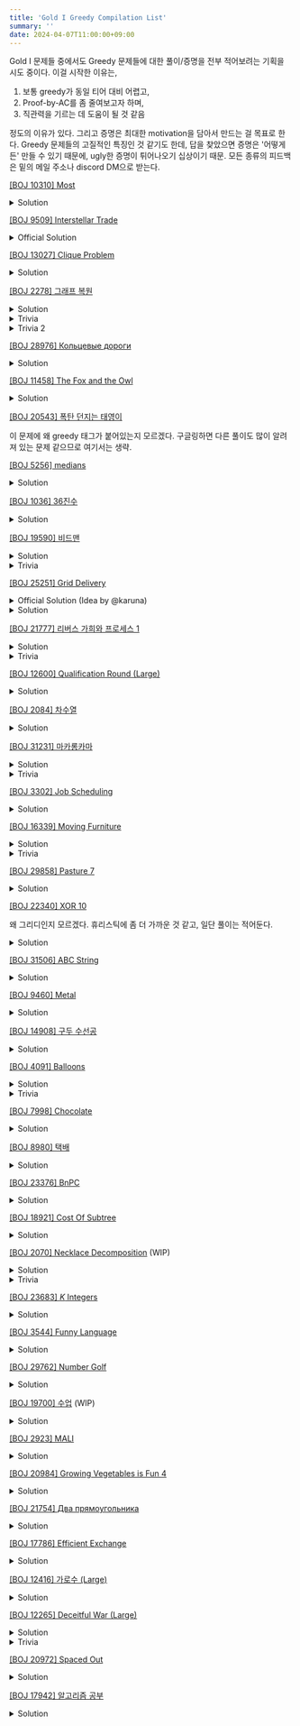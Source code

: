 ```yaml
---
title: 'Gold I Greedy Compilation List'
summary: ''
date: 2024-04-07T11:00:00+09:00
---
```


Gold I 문제들 중에서도 Greedy 문제들에 대한 풀이/증명을 전부 적어보려는 기획을 시도 중이다. 이걸 시작한 이유는,
1. 보통 greedy가 동일 티어 대비 어렵고,
2. Proof-by-AC를 좀 줄여보고자 하며,
3. 직관력을 기르는 데 도움이 될 것 같음

정도의 이유가 있다. 그리고 증명은 최대한 motivation을 담아서 만드는 걸 목표로 한다. Greedy 문제들의 고질적인 특징인 것 같기도 한데, 답을 찾았으면 증명은 '어떻게든' 만들 수 있기 때문에, ugly한 증명이 튀어나오기 십상이기 때문. 모든 종류의 피드백은 밑의 메일 주소나 discord DM으로 받는다.

[[BOJ 10310] Most](https://boj.kr/10310)
<details>
<summary>Solution</summary>

각 칸을 land와 water라고 부르자. 왼쪽의 어느 land과 오른쪽의 어느 land 하나를 잡아 이 둘을 잇는 경로를 생각하자. 이것이 최적해라고 하자. 만약 경로 중간에 새로운 land를 거치는 경우, 시작점이나 끝점 중 하나를 그 land로 바꾸면 더 짧은 경로가 나오므로, 최적해는 시작점과 끝점을 제외하면 모두 river를 지나는 경로이다. 또한 왼쪽 land의 좌표를 $(x_1, y_1)$이라 하고, 오른쪽을 $(x_2, y_2)$라고 하면, 두 지점을 잇는 최단경로로 다리를 메우는 것이 최적이다. 이 때 필요한 bridge의 개수는 $|x_1-x_2|+|y_1-y_2|-1$개이다.

문제의 조건 상, river의 left boundary 전체가 right boundary보다 왼쪽이므로, 항상 $x_1 \leq x_2$이며, 또한 $x_1$은 $y=y_1$ row의 river 바로 왼쪽 land, $x_2$는 $y=y_2$ row의 river 바로 오른쪽 land일 때 최적임을 알 수 있다. 따라서 $y_1 \leq y_2$인 case와 $y_1 > y_2$인 case를 분리해서 각각 계산해주면 되며, 이는 입력을 한 줄씩 받으면서 left boundary 칸들의 $x+y$ 최댓값, right boundary 칸들의 $y-x$ 최댓값을 관리해나가면 된다. 즉 $i$번째 row를 처리할 때 $1$번째부터 $i-1$번째 row의 값과 계산을 합치는 것이다.
</details>

[[BOJ 9509] Interstellar Trade](https://boj.kr/9509)
<details>
<summary>Official Solution</summary>

공식 정답 코드가 있어서, 코드를 보고 내가 해석한 결과를 적는다. 다른 해석이 있다면 모르겠는데, 개인적으로는 하늘에서 뚝 떨어진 motivation처럼 느껴진다.

WLOG $x_1 \leq x_2 \leq \ldots \leq x_n$라고 하자. 웜홀의 양 끝 점이 $a \leq b$라고 하자. $k$를 $x_k \leq \frac{x_1+x_n}{2}$인 최댓값으로 정의하자. 이 때, 이 문제의 답은 $\max(x_k-x_1, x_n-x_{k+1})$임을 증명할 것이다. WLOG $x_k-x_1 \geq x_n-x_{k+1}$라고 가정한다.

- 이 답을 가지는 웜홀 배치가 존재함을 먼저 보인다. $a = \frac{x_1+x_k}{2}$, $b = \frac{x_{k+1}+x_n}{2}$로 두면 된다. 그러면 $x_1 \Leftrightarrow x_k$의 이동이 최대 거리를 가지는 이동이 됨을 쉽게 보일 수 있다.

- 또한 이 값보다 최대 거리가 작아질 수 있는 웜홀 배치가 없음을 보이자. $a \geq \frac{x_1+x_n}{2}$이거나 $b \leq \frac{x_1+x_n}{2}$인 경우 반드시 이동 거리가 $\frac{x_1+x_n}{2} > x_k-x_1$ 이상이 되는 점 pair가 생기므로 불가능하다. 따라서 $a \leq \frac{x_1+x_n}{2} \leq b$이고, $x_1 \Leftrightarrow x_k$의 이동 거리가 짧아져야 하므로, 이들은 반드시 웜홀을 통한 이동으로 이득을 보아야 한다. 즉 $x_k-a \geq b-x_k$도 성립. 그러나 이 경우 $x_k \Leftrightarrow x_n$ 이동이 웜홀로 볼 수 있는 이동 거리의 이득이 사라지므로, $x_n-x_k \geq \frac{x_1+x_n}{2}$여서 모순.
</details>

[[BOJ 13027] Clique Problem](https://boj.kr/13027)
<details>
<summary>Solution</summary>

WLOG $x$ 기준으로 점들이 정렬되어있음을 가정한다. 부분그래프 $C$가 고른 index들이 $i_1 < i_2 < \ldots < i_{|C|}$라고 하자. 핵심적인 관찰은 $w_{i_k} + w_{i_{k+1}} \leq x_{i_{k+1}}-x_{i_k}$가 $1 \leq k < |C|$에 대해서 성립하기만 하면 임의의 두 점이 연결될 조건이 만족된다는 것이다. 그러므로 순서대로 점들을 읽어나갈 때 가장 마지막으로 $C$에 포함시키기로 한 점만 확인하면 되므로, dp를 적용할 수 있다. 마지막으로 $C$에 포함된 점이 $j$이고 현재 보는 점이 $i > j$일 때 연결 조건은 $x_j+w_j \leq x_i-w_i$이므로, LIS 문제와 비슷하게 접근이 가능하다.

`dp[i]`를 $i$를 마지막으로 포함하는 부분그래프의 최대 크기로 정의하고, `lb[i]`를 $dp[j]=i$인 $1 \leq j \leq i$ 중 $x_j+w_j$의 최솟값으로 정의하자. LIS를 풀 때처럼 $i$번째 점을 처리할 때 $x_i-w_i$에 대한 `upper_bound` 위치의 값과 $x_i+w_i$ 중 더 작은 값으로 갱신하는 작업을 반복하면 $lb$의 monotonicity가 항상 유지된다. 왜냐하면 $x_j+w_j \leq x_i-w_i < x_i+w_i$가 성립하기 때문.
</details>

[[BOJ 2278] 그래프 복원](https://boj.kr/2278)
<details>
<summary>Solution</summary>

지문에는 명시되어 있지 않으나, 복원한 그래프에 multiedge가 있으면 WA로 처리된다고 한다. 다만 이러한 점을 제외하더라도, 복원 가능하다면 multiedge가 없는 그래프로도 복원이 가능함으로 이러한 경우만 고려하자.

먼저 자명한 경우부터 고려한다. 최단거리는 metric이므로, metric의 조건이 만족되지 않는 input은 미리 복원 불가능 판정을 내려둬야 한다. 입력으로 주어지는 $i$와 $j$ 사이의 최단거리를 $d_{ij}$라고 쓰자. 여기서 가능한 모든 조합 $1 \leq i, j, k \leq n$에 대해 $d_{ij} > d_{ik} + d_{kj}$인 경우가 존재하면 항상 복원 불가능이다.

이제는 위의 조건을 만족하는 입력만 고려할 수 있다. 이 경우, $1 \leq i < j \leq n$인 모든 정점 쌍에 대해 $i$와 $j$ 사이에 $d_{ij}$ 길이의 간선이 있는 그래프는 항상 조건을 만족한다. 이 그래프의 간선 집합을 $E$라고 하자. 그러나 이 경우 $|E| = \binom{n}{2}$로 비효율적이다. 따라서 조건을 만족하는 그래프 중 간선 개수가 최소인 그래프를 떠올리는 것이 motivation이 될 수 있겠다. 이 때의 간선 집합을 $E_{opt}$라고 정의하자.

또한 다음 알고리즘에 따라 얻어지는 $E$의 subset $E'$을 생각하자.
```
Sort E by non-decreasing weight
E' = {}
for (u, v) in E:
    if d_uv > (distance between u and v in E'):
        add (u, v) to E
return E'
```

목표는 $|E'| = |E_{opt}|$임을 보이는 것이다. 귀류법으로 $|E'| > |E_{opt}|$라고 하자. 그러면 $(E' \setminus E_{opt}) \neq \emptyset$이고, 이 중 weight이 최소인 간선을 $(u, v)$라 하자. $E_{opt}$에 의해서도 $u$와 $v$ 사이의 최단거리가 $d_{uv}$여야 하므로, 어떤 정점 $w \neq u, v$가 존재하여 $d_{uw}+d_{wv} = d_{uv}$를 만족한다. 간선의 weight이 항상 양수이므로, 위 알고리즘은 $(u, w)$와 $(w, v)$를 $(u, v)$보다 먼저 처리했을 것이고, 따라서 $(u, v)$가 처리되는 시점에는 이미 $u \Leftrightarrow w$를 $d_{uw}$의 거리로, $w \Leftrightarrow v$를 $d_{wv}$의 거리로 이동하는 방법이 모두 존재했다는 뜻이다. 즉 if 조건이 실행될 수 없으므로, $(u, v) \in E'$임에 모순.

그러므로 위의 알고리즘으로 만들어진 $|E'|$이 곧 문제의 답이기도 하다.
</details>

<details>
<summary>Trivia</summary>

Undirected weighted graph $G$가 주어졌을 때, subgraph $H$ 위에서의 거리가 $G$ 위에서의 거리를 $t$-approximate할 때 $H$를 $G$의 $t$-spanner라고 부른다. 그러므로 $H$의 edge size를 최대한 줄일 수 있다면, 이는 곧 그래프 위의 metric을 효율적으로 표현할 수 있다는 뜻이다. $k \geq 2$인 integer $k$에 대해, $O(n^{1+1/k})$의 edge size를 갖는 $(2k-1)$-spanner가 존재함이 알려져 있고, 이것이 Erdos girth conjecture가 성립할 때 optimal임도 알려져 있다. [이 논문](https://www.researchgate.net/publication/220452641_On_Sparse_Spanners_of_Weighted_Graphs)이 그러한 $t$-spanner를 찾는 방법을 알려주는데, 실제로 $E'$을 구하는 위의 코드는 이 논문에서 제시된 $t=1$일 때의 $t$-spanner를 구하는 방법이기도 하다. Optimality에 관해서는 [이거](https://www.cs.jhu.edu/~baruch/teaching/600.427/Papers/oracle-STOC-try.pdf)를 참조해봐도 좋겠다.
</details>

<details>
<summary>Trivia 2</summary>

Trivia의 graph spanner에 대한 [글](https://koosaga.com/333)이 [@koosaga](https://www.acmicpc.net/user/koosaga)님의 블로그에 올라온 걸 발견했다. Spanner를 더 효율적으로 계산하는 방법에 대해 서술되어 있다. 이 글을 참조해도 좋을 듯.
</details>

[[BOJ 28976] Кольцевые дороги](https://boj.kr/28976)
<details>
<summary>Solution</summary>

문제의 notation을 따라, 어떤 쿼리의 각을 $(a, b)$로 두자. 이 때 최적해의 후보가 될 수 있는 도로는 $b$의 바로 오른쪽 혹은 바로 왼쪽 도로 2개뿐임을 보이면 된다. 즘명은 매우 간단한데, 내가 바깥쪽 반지름 $r_2$에서 이동하는 각을 $\theta$만큼 아낄 수 있다면 안쪽 반지름 $r_1 < r_2$에서 이동할 각은 길어져야 $\theta$뿐이기 때문이다.
</details>

[[BOJ 11458] The Fox and the Owl](https://boj.kr/11458)
<details>
<summary>Solution</summary>

문제를 처음 봤을 때 접근할 만한 방식으로 증명을 써 보겠다. $S(x)$를 $x \geq 0$에 대해 $x$의 $10$진법 표현의 자릿수 합으로 정의하자. 또한 $|x|$를 10진법 표현에서의 자릿수라고 하자.

먼저 입력이 양이 아닌 정수 $-n$ $(n \geq 0)$이라고 하자. 이 경우 문제를 다시 쓰면 $n < m$이고 $S(m) = S(n)+1$인 최소의 $m$을 찾는 문제가 된다. $n = \overline{ab99\dots9}$ ($b$는 $9$가 아닌 단일 자릿수를 의미) 그러면 $m = \overline{a(b+1)99\dots9}$가 답이 되는데, 증명은... 이게 충분한 설명일지는 모르겠으나, 가능한 답의 후보를 순서대로 $n+1$, $n+2$, $\dots$처럼 생각했을 때 이 $m$값이 이전에 나오는 수들은 자릿수의 합이 $S(n)+1$일리가 없기 때문이다. 여기서 사용한 notation은 모든 자릿수가 $9$일 때 약간 애매해지는데, $b=0$으로 두고 생각하면 된다. 즉 입력이 $-99$라면 답은 $-199$라는 의미.

이제 입력이 양의 정수일 때가 핵심이다. 먼저 답이 음수가 되지 않는 입력만을 생각해보자. 입력 $n$과 답 $m$에 대해 $0 < m < n$이므로, 이들은 항상 $n = \overline{abc}$, $m = \overline{ab'c'}$과 같이 표현된다. $b$와 $b'$은 단일 자릿수이고 $b'<b$를 만족하며, 편의 상 $|n|=|m|$이되 $m$은 leading zero를 가질 수도 있다고 하자. 만약 $0 \leq b' \leq b-2$인 $m$이 조건을 만족한다면, $b' = b-1$로 두고 $c'$에서 적절히 $0$이 아닌 자릿수들을 감소시키는 작업이 항상 가능하므로 ($S(c') \geq S(c)+2 \geq 0$이기 때문), 최대인 $m$은 항상 $b' = b-1$을 만족한다.

그러므로 $m > 0$이라면 $S(c') = S(c)+2$인데, 따라서 $S(c) \leq 9|c|-2$여야 한다. 우리는 $b$의 위치를 최대한 뒤쪽(least sig)으로 가져가기를 원하므로, $n$을 least significant digit부터 읽어가면서 $S(c) \geq 9|c|-2$가 되는 최소의 $|c|$를 알아냈다고 하자 (존재한다고 치자). 이제 $|c|+1$번째 least significant digit부터 볼 때 $0$이 아닌 최초의 자릿수가 $b$가 될 수 있는 최적의 위치이고, $m = \overline{ab'c'}$에서 $b'=b-1$의 위치와 자릿수까지 결정되었다면 $|c'|$개의 남은 자릿수에 $S(c')=S(c)+2$ 조건을 만족시키는 것은 greedy하게 큰 자릿수를 $9$로 먼저 채워나가는 방식으로 해결 가능.

이 방법의 예외는 다음 두 가지이다: $n = 799$여서 최소의 $|c| = |n|$인 경우나, 아니면 $n = 989$ 같은 수여서 $S(c) \leq 9|c|-2$인 $|c|$가 존재하지 않는 경우이다. 이 경우는 맨 처음에 했던 가정, $m > 0$이라는 조건이 깨지는 경우이다. 그러므로 답이 $-m$ $(m \geq 0)$이라고 두면, 이제는 $n$과 $m$의 대소 관계 없이 $S(m) = S(n)+1$인 최소의 $m$을 찾는 문제가 된다. 이건 방금 전에 $c'$을 구성하는 greedy와 상황이 완전히 똑같으므로, 증명 끝.
</details>

[[BOJ 20543] 폭탄 던지는 태영이](https://boj.kr/20543)

이 문제에 왜 greedy 태그가 붙어있는지 모르겠다. 구글링하면 다른 풀이도 많이 알려져 있는 문제 같으므로 여기서는 생략.

[[BOJ 5256] medians](https://boj.kr/5256)
<details>
<summary>Solution</summary>

기본적인 전략은 배열 $A$를 incremental하게 만들어나가는 것이다. 그러므로 증명은 induction의 형태와 비슷하다. median 조건 $B_1, B_2, \cdots, B_{i-1}$을 모두 만족하도록 길이 $2i-3$ 배열 $A$가 만들어져 있다고 하자. 즉 여기서 증명하고 싶은 것은, $i$번째 median 조건 $B_i$까지도 만족하게 $A$에 $2$개의 수를 더 추가할 수 있다는 것이다.

그 전에 $i \leq B_i \leq 2n-i$가 항상 만족됨을 짚고 넘어가자. 이것이 성립하지 않으면 조건을 만족하는 순열 $A$가 존재하지 않으므로, 이 문제에서 들어오는 입력은 항상 이 조건을 만족한다.

- $B_i = B_{i-1}$이라고 하자. 이 경우 $B_i$보다 작은 원소 하나와 큰 원소 하나를 $A$에 추가할 수 있으면 된다. 여기서 확인해야 할 조건은 $A$가 순열이므로, 이미 $A$에 들어간 원소를 다시 집어넣을 수 없다는 것이다. 만약 $1, 2, \cdots, B_{i-1} = B_i$이 이미 $A$에 모두 들어가 있어서 $B_i$보다 작은 원소를 추가할 수 없었다고 하자. 그러나 이는 현재 순열의 상태 $A$가 $i-1$번째 median 조건 $B_{i-1}$을 만족하고 있다는 사실에 모순이다. $A$의 크기 순 $i-2$번째 원소가 $B_{i-1}$이어야 하는데, $i \leq B_i = B_{i-1}$이므로 $A$의 크기 순 $i-2$번째 원소가 $i-2$이기 때문이다.

다만 여기서 $A$에 넣는 원소에 추가적인 조건을 걸어줘야 한다. 지금처럼 $B_i$보다 작은 원소를 넣어야 하면, 지금까지 $A$에 포함되지 않은 수 중 가장 작은 수를 넣어줘야 하고, 반대의 상황에서는 가장 큰 수를 넣어줘야 한다. 이 성질은 아래에서 쓰인다.

- $B_i < B_{i-1}$이라고 하자. 이번에는 두 가지 경우가 있다. 첫 번째는 $B_j = B_i$인 $j < i$가 존재하는 경우이다. 이 경우 $A$에 $B_i$보다 작은 원소를 $2$개 넣어야 일단 median이 작아지는 것을 기대할 수 있으므로, 입력으로 들어오는 $B_1, \cdots, B_i$에서 $B_{i-1}$와 $B_i$는 크기 순으로 인접한 원소임이 보장된다. 따라서 $A$에 $B_i$보다 작은 원소를 $2$개 넣을 수 있는지, 지금까지 $A$에 $B_i < x < B_{i-1}$인 $x$를 넣은 적이 없는지를 증명해야 한다.

첫 번째 이슈는 위에서와 같은 방법으로 증명할 수 있다. $i \leq B_i < B_{i-1}$이므로, $A$에는 $i+1$보다 작은 원소가 많아야 $i-2$개 존재하며, 따라서 $[1, i] \subseteq [1, B_i]$ 구간에서 아직 사용하지 않은 원소가 최소 $2$개 존재한다. 두 번째 이슈는 좀 더 tricky하다. $B_i < x < B_{i-1}$인 $x$가 그보다 작은 원소를 다 사용해서 $A$에 어쩔 수 없이 포함되었다는 건 첫 번째 이슈를 해결한 방법과 마찬가지로 불가능하다. 또한 $x$보다 큰 원소를 다 사용해서 $A$에 포함되었음도 비슷한 이유로 불가능하다. 이는 $B_{i-1}$이 median이어야 하는 시점에 $[x, 2n-1]$이 전부 $A$에 이미 포함되었다는 뜻이므로, $i-1$번째 median이 $B_{i-1}$보다 컸어야 했을 것이기 때문이다.

- $B_i < B_{i-1}$이고, $B_i$는 이전의 median 조건에서 사용된 수가 아니었다고 하자. 그러나 $B_i \in A$였다고 하면, $[1, B_i] \subset A$여야 하는데, $i \leq B_i$이므로 $A$의 $i-1$번째 수가 $i-1$인 것이 확정이므로 $B_i < B_{i-1}$에 모순. 따라서 $B_i \not\in A$였을 것이므로, 우선 $A$에 $B_i$를 추가해야 한다. 그러면 남은 작업은 $B_i$ 미만의 수를 하나 더 $A$에 넣을 수 있는지, $A$에 $B_i < x < B_{i-1}$인 $x$가 존재하지 않음을 확인하는 것이다. 조건 상 $i+1 \leq B_{i-1}$이고, $A$에 $B_{i-1}$보다 작은 수가 정확히 $i-2$개이므로 $B_i$ 미만의 수도 최소 하나 존재함은 자명. 또한, 만약 그러한 $x \in A$가 존재한다면 이는 $B_j = x$인 어떤 $j < i$에서 유래하지 않았음이 보장된다. 왜냐하면 median이 최대 $1$개만 이동한다는 점에서, $B_{i-1}$ 다음 median이 $B_i$인 것에 모순되어 입력 조건을 만족하는 수열이 없게 되기 때문이다. 그러므로 $B_i \not\in A$였다는 사실까지 생각하면, $x$는 어떤 순간 $[x+1, 2n-1]$ 범위의 수들이 전부 $A$에 들어간 상황 이후에 어쩔 수 없이 $A$에 추가되었다는 의미가 된다. 그러나 이는 이전 케이스와 같은 이유로 현재 $B_{i-1}$이 $A$의 median이라는 사실에 모순.
- $B_i > B_{i-1}$인 상황은 위와 정확히 대칭적이다. 생략.

</details>

[[BOJ 1036] 36진수](https://boj.kr/1036)
<details>
<summary>Solution</summary>

다른 그리디 문제치고는 쉬운 편이니 짧게 쓴다. 임의의 양의 정수 $y$는 $y = \sum_{i=0}^{\infty} y_i \cdot 36^i$과 같은 유일한 $36$진법 표현을 갖는다. 따라서, 입력으로 주어지는 수를 $x_1, \cdots, x_n$으로 쓰면, 이들의 합은 다음과 같다.
$$ \sum_{i=1}^{n} \sum_{j=0}^{49} x_{ij} \cdot 36^j $$
어떤 $0 \leq c < 36$에 대해 $x_{ij} = c$인 것들만 모아쓰면, $x_{ij} = c$인 $(i, j)$ pair 개수를 $M_c$라고 할 때, 위의 식은 다음과 같이 변형된다.
$$ \sum_{c=0}^{35} \sum_{i=1}^{M_c} c \cdot 36^{k_i} $$
그러므로 특정한 $c$를 'Z', 즉 $35$로 바꾸는 시행은 전체 수들의 합을 $(35-c) \cdot \sum_{i=1}^{M_c} 36^{k_i}$만큼 증가시키며, 이 값들은 $c$끼리 서로 독립이므로, 이 값이 가장 큰 $k$개의 자릿수를 'Z'로 바꿔주면 된다.
</details>

[[BOJ 19590] 비드맨](https://boj.kr/19590)
<details>
<summary>Solution</summary>

우선 구슬은 $2$개씩만 없앨 수 있으므로, 전체 구슬의 개수가 홀수이면 아무리 잘해도 어떤 구슬 $1$개는 못 없앤다. 각 구슬이 $x_1 \geq x_2 \geq \cdots \geq x_n$개 있고, 전체 구슬 개수가 $s = \sum_{i=1}^{n} x_i$라고 하자. 우선 $x_1 \gg s-x_1$인 경우를 생각하자. 이 경우 $1$번이 아닌 모든 구슬을 $1$번과 대응시켜 없애도 $1$번 구슬이 많이 남을 텐데, 따라서 최종적으로 $1$번 구슬을 $2x_1-s$개보다 더 적게 남길 수는 없고, 실제로 그러한 결과를 만드는 충돌 방법이 존재하므로, $2x_1-s \geq 0$인 입력의 경우에는 이것이 바로 답이다.

남은 경우는 $2x_1 < s$인 경우인데, 결론부터 말하자면 $s$가 홀수이면 $1$개만 남길 수 있고, 짝수이면 전부 없앨 수 있다. 직관적으로 만들 수 있는 전략은, 항상 가장 많이 남은 구슬 두 종류씩을 하나씩 없애는 과정을 반복하는 것이다. 증명은 $s$에 대한 (강한) 귀납법으로 진행할 수 있다. 이 과정을 한 번 시행하면 남은 구슬은 $(x_1-1, x_2-1, x_3, \cdots, x_n)$이 된다. 여전히 $x_1-1 \geq x_3$인 경우 바뀐 상태는 $2(x_1-1) < s-2$를 만족한다. $x_1-1 < x_3$인 경우 $x_1 = x_3$였다는 의미이니, $x_1 = x_2 = \cdots = x_k > x_{k+1}$인 $k \geq 3$를 생각하자. 여기서 $(1, 2), (3, 4), \cdots$를 서로 충돌시켜 없애되, $k$가 홀수면 $(k-1, k)$를 한 번 더 충돌시키자. ($x_k = 1$인 경우는 따로 처리) $k$가 짝수이면 전체 합은 $k$가 감소했고, 최댓값은 $1$이 감소했으므로, 초기에 $kx_1 \leq s$였으므로 여전히 $s-k \geq k(x_1-1) > 2(x_1-1)$이 성립. $k$가 홀수이면 전체 합은 $k+1$이 감소했으므로, $s-k-1 \geq k(x_1-1)-1 \geq 2(x_1-1)$이 여전히 성립. Base case인 $s = 1$나 $x_1 = 1$인 경우들을 엮어주면 증명이 끝난다.
</details>

<details>
<summary>Trivia</summary>

이 문제는 자주 나오는 형태이니, 풀이와 증명을 통째로 외우고 있어도 ps에서 나름 도움될 일이 있다고 생각한다. (이 증명은 재미없다고 생각하긴 하지만) 이 문제와 철학을 공유하는 문제들만 해도 꽤 많다. 예를 들어, [이거](https://boj.kr/2540), [이거](https://boj.kr/10123), [이거](https://boj.kr/19620). [일반화된 버전](https://boj.kr/12600)도 존재한다.
</details>

[[BOJ 25251] Grid Delivery](https://boj.kr/25251)
<details>
<summary>Official Solution (Idea by @karuna)</summary>

사실 official solution이 뭔지 너무 대충 적혀 있어서, 아마 동치일 것으로 생각되는 전략으로 복원했다. 증명의 아이디어를 제공해준 [@karuna](https://www.acmicpc.net/user/jhwest2)에게 감사. 여담으로 [@IBory](https://www.acmicpc.net/user/bnb2011)님도 같은 아이디어를 제시하신 것으로 보아... 그냥 나만 어렵게 느낀 증명인 것 같다.

먼저 notation은 다음과 같다. 시작점이 $(0, 0)$, 끝점이 $(w-1, h-1)$이 되도록 좌표계를 설정한다. $P$를 수거할 parcel이 존재하는 위치들의 집합이라고 하자. 두 위치 $(x_1, y_1)$, $(x_2, y_2)$에 대해, $x_1 < x_2$이고 $y_1 > y_2$이면 $(x_2, y_2)$가 더 작다고 하자. 이 대소 관계는 decreasing sequence를 정의하기 위한 것이다. 엄밀하진 않으나, 한 수거원이 이동하는 경로는 *increasing path*라고 불러도 괜찮을 것임을 확인할 수 있다. (대소 관계가 정의되어 있다는 뜻은 아니다. $2$차원에 도식했을 때 그렇게 생겼다는 것이다. Decreasing이라는 네이밍의 기원은 맞다)

Greedy 전략은 다음과 같다. 어떤 수거원이 현재 위치하는 곳에서부터, 도달 가능한 $P$의 원소 중 $y$좌표가 가장 작은 위치를 $y = y_0$라고 하자. 현재 위치에서 $x$좌표를 바꾸지 않고 곧바로 $y = y_0$로 이동하고, 이후 $P$의 $y = y_0$인 지점 중 $x$좌표가 최대인 지점까지 이동한다. 여태껏 parcel을 수거한 위치를 $P$에서 제거하고, 이 과정을 수거원이 끝점에 도달할 때까지 반복한다. 일련의 과정을 모든 parcel을 수거할 때까지 새로운 수거원에 대해 반복한다.

초기 $P$에서 찾을 수 있는 longest decreasing sequence (이하 LDS)의 길이가 $L$이라고 하자. 이제 위의 greedy 전략은 수거원이 한 명 작업을 마칠 때마다 $P$의 LDS 길이를 정확히 $1$만큼 감소시킴을 보일 것이다. 또한 $L$명 미만의 수거원으로는 $P$의 모든 parcel을 수거할 수 없음을 보인다. $P$의 각 원소 $a$마다, $a$로 끝나는 decreasing sequence의 최대 길이를 $L_a$라고 정의하자. 이 때 이 수거원은 $L_a = L$인 모든 $a \in P$ 위치를 지나게 됨을 보이면 충분하다. 그러한 위치들 중 $y$좌표가 최소인 위치 (같다면 $x$좌표가 더 큰 곳)을 $(X, Y)$라고 하자.

수거원이 $(X, Y)$를 지나지 않는다고 가정하면, 수거원은 $y = Y$ line을 $x < X$ 위치에서 넘거나 $x = X$ line을 $y < Y$ 위치에서 넘어야 한다. Greedy 전략에 따르면, 수직 방향 이동은 $P$의 어떤 지점을 방문하고 (혹은 시작점) 그 다음으로 도달 가능한 위치 중 $y$가 최소인 지점을 향하는 것이므로, $y = Y$에 위치하는 $(X, Y)$ 지점을 무시하고 $y = Y$ line을 넘을 리가 없다. 이전에 위치하던 점이 $x > X$이고 $y < Y$인 위치였다면 LDS의 길이가 $L+1$이 되어 모순이다. 또한 수평 방향 이동은 $P$의 아직 방문하지 않은 위치를 향한 이동뿐이므로, 이 경우도 불가능. 그리고 $L_a = L$인 $a$ 위치들은 서로 대소 관계가 성립하지 않는 위치에 놓여 있고, 따라서 바로 위에서 증명한 성질에 따라 $(X, Y)$에 도달하면, 여전히 $L_a = L$인 위치들 전부가 여전히 도달 가능한 상태이다. 반복적으로 적용하면 결국 모든 위치를 다 지나게 됨을 알 수 있다.

마지막으로 최소 $L$명이 필요하다는 걸 증명하는 것인데, LDS를 아무거나 하나 잡으면, 임의의 수거원이 그들 중 $2$곳 이상을 동시에 지날 수 없으므로, $L-1$명 이하로는 못 지나는 parcel이 있다는 사실로부터 쉽게 유도된다.
</details>

<details>
<summary>Solution</summary>
이 문제는 poset에서 dilworth's theorem을 써서 푸는 편이 더 낫다고 생각한다. 설명이 더 잘 되어 있는 다른 자료들로 대체한다.

[사실상 같은 또다른 문제](https://boj.kr/23248), [Constructive Proof for Dilworth's Theorem](https://tamref.com/145).
</details>

[[BOJ 21777] 리버스 가희와 프로세스 1](https://boj.kr/21777)
<details>
<summary>Solution</summary>

id는 좌표압축되어있다고 치자. $x_1, x_2, \cdots, x_n$이 각 프로세스의 초기 priority라고 하자. $a \neq b$가 각각 시각 $t$와 $t+1$에 선택된 두 프로세스라고 하자. 먼저 시각 $t$가 되기 직전에 여태까지 $a$의 priority가 오른 횟수를 $i_a$, $b$에 대해서도 $i_b$라고 하자. $a < b$라고 하자. 이 경우 $a$가 시각 $t$에 $b$보다 먼저 선택되었으려면 $x_a+i_a \geq x_b+i_b$였다는 뜻이다. 또한 다르게 표현하자면 시각 $t+1$에는 $b$가 $a$보다 먼저 선택되었다는 뜻이고, 시각 $t$를 지나면서 $b$의 priority가 $1$ 증가했어야 하므로 $x_b+i_b+1 \geq x_a+i_a+1$이다. (id의 대소 관계가 바뀌었음을 유의) 따라서 $x_a + i_a = x_b + i_b$이다. 또한 $a > b$이면 같은 방식으로 부등식이 $2$개 세워지는데, 정확히 반대 방향이어서 $x_a+i_a = x_b+i_b+1$이 성립한다.

그러므로 이러한 필요조건들이 임의의 서로 다른 인접한 프로세스들 간에 형성되므로, $x_1 = 0$로 임의적으로 priority를 하나 정하면 $x_2, \cdots, x_n$도 전부 정해진다. (Scheduler가 선택한 적이 없는 id는 애초에 존재한 적이 없는 프로세스라고 생각해도 무방하므로, 입력에 $1$부터 $n$이 최소 한 번씩 나왔다고 하자) 여기서, 입력 조건 상 항상 답이 있는 경우만 주어진다고 보장되므로, 필요조건만 구했으나 이 지점에서 바로 $x$를 priority로 간주하면 된다. 각 프로세스의 실행을 마치는 데 필요한 시간은, 입력에서 그 프로세스가 등장한 횟수로 고정해도 된다. 왜냐하면 입력에서 어떤 프로세스 $j$가 마지막으로 나오는 지점 이후에는 $x_j$와 관련된 어떤 update도 일어나지 않으므로, 결과에 영향을 주지 않기 때문이다.

</details>

<details>
<summary>Trivia</summary>

제대로 생각은 안 해봤는데, 위의 논증은 사실 더 강한 문제를 풀 수 있다고 생각된다. $x$끼리 consistent하게 방정식이 얻어지지 않으면 입력을 만족하는 output이 없다고 주장하는 것도 가능할 것 같다.

Official solution을 보면 비슷하지만 좀 더 constructive view에서 문제를 푸는데, 입력 수열을 순증가하는 수열로 쪼개서 보는 것이다. 이 관점에서 입력 조건이 consistent한지 판별하는 것은, 프로세스가 등장하는 수열 위치가 전부 연속적이어야 한다와 동치인 것 같다.
</details>

[[BOJ 12600] Qualification Round (Large)](https://boj.kr/12600)
<details>
<summary>Solution</summary>

답에 대한 이분 탐색이 가능한 형태이다. 어떤 값 $\theta$가 답으로 가능한지 확인한다고 해 보자. 결정 문제로 바꾼 이후에는 $S'_i = \min(S_i, \theta)$로 둬도 답 여부가 바뀌지 않는다. 그렇게 만들어진 값을 $S'_1, S'_2, \cdots, S'_p$라고 하자. 답이 yes이려면 먼저 최소한 $\sum_{i=1}^{p} S'_i \geq \theta c$여야 한다. 흥미롭게도 이게 충분조건이기도 한데, 이건 예시 하나를 가져오는 게 더 설명이 빠를 것 같다. 아래 그림들은 $\theta = 7$, $c = 4$, $S' = [7, 7, 5, 4, 2, 2, 1, 1]$인 경우이며, 첫 번째 그림과 같이 입력 상태를 표현할 때, 두 번째 그림처럼 숫자를 잘 옮겨 쓰면 서로 다른 $c$개의 문제 조합을 풀어낸 $\theta$명의 사람들을 구성해낼 수 있다는 뜻이다.

![](/static/boj-12600-pic.png)
</details>

[[BOJ 2084] 차수열](https://boj.kr/2084)
<details>
<summary>Solution</summary>

(Undirected) Graph의 degree sequence가 주어져 있을 때, 조건을 만족하는 graph가 존재하는지 (no loop, no multiedge), 존재한다면 그 그래프를 하나 찾을 수 있는지는 매우 elementary하게 생겼고... (난이도가 어렵냐의 문제가 아니라) 실제로도 well-known이다. 그 조건과 관련된 것은 [Erdős–Gallai theorem](https://en.wikipedia.org/wiki/Erdős–Gallai_theorem)로 알려져 있으며, 찾는 알고리즘은 [Havel-Hakimi algorithm](https://en.wikipedia.org/wiki/Havel–Hakimi_algorithm)으로 알려져 있는 듯하다. 세부 설명은... 인터넷에 널려 있을 다른 자료들로 대체하고, 증명의 개요(와 직관적 해설)만 적어둔다.

주어진 degree sequence를 $d_1 \geq d_2 \geq \cdots \geq d_n$이라고 하자. $\sum_{i=1}^n d_i$가 짝수인 것은 handshaking lemma의 결과이고, 사소하므로 스킵. 어떤 $k$개의 정점들을 고르자. 이들과 인접한 간선은 1) 선택된 정점들 사이의 간선과 2) 그들과 선택되지 않은 정점들 사이의 간선, 두 가지 종류가 있다. 이 정리가 말해주는 것은, 각 타입의 간선의 최댓값을 적당히 bound할 수 있으면, 선택된 정점 $k$개의 degree의 sum에도 그 bound가 적용된다는 것이다. 첫 번째 간선은 아무리 많아봤자 $\frac{k(k-1)}{2}$개임을 알 수 있다. 두 번째 간선은 선택하지 않은 정점들의 차수 합으로 bound된다. 따라서 $k$개의 선택을 차수가 가장 큰 정점 $k$개와 같은 극단적인 값으로 잡으면, 가장 강한 필요조건을 얻을 수 있다. Erdős–Gallai theorem은 이것이 결국 필요충분조건이라는 것을 말해준다.

실제로 존재하는지 찾는 알고리즘이 greedy 속성을 가진다. 핵심은 $(d_1, d_2, \cdots, d_n)$이 valid한 degree sequence이면, $(d_2-1, d_3-1, \cdots, d_{d_1+1}-1, d_{d_1+2}, \cdots, d_n)$도 valid하다는 것이다. (반대 방향도 당연히 성립) 그러므로 차수가 가장 큰 정점의 모든 인접 정점을, 그 다음으로 차수가 가장 많은 정점들과 매칭시켜주면 된다는 것이다. 증명의 핵심은 exchange argument로, $A-B$, $C-D$가 연결되어 있을 때 $A-C$, $B-D$로 바꿔도 degree sequence가 바뀌는 것은 아님을 이용한다.
</details>

[[BOJ 31231] 마카롱카마](https://boj.kr/31231)
<details>
<summary>Solution</summary>

처음 이 문제를 봤을 때 떠올릴 수 있는 전략은 일종의 parametric search를 수행하는 것이다. 가장 큰 자릿수부터 시작하여 점점 자릿수를 내려간다. 각 위치가 $9, 8, \cdots, 1$일 때, 남아있는 안쪽의 수들에 코크를 적당히 배치하여 팰린드롬수가 되는 경우가 존재하는지 판별한다. 핵심은 이 가능성 판별 작업을 어떻게 수행할 것인지이다.

가장 큰 자릿수인 $9$를 생각하자. 최대라는 조건을 활용하여, 항상 $9$를 배치하는 것이 강제되는 자릿수 위치들을 먼저 생각해보자. 어떤 대칭적인 위치의 문자 $S_i$와 $S_{n+1-i}$ 중 하나가 $9$이고 다른 하나는 $9$가 아니라고 하자. 그러면 $9$가 아닌 쪽은 최종 답에 무조건 $9$인 상태로 끝나야 한다. 이미 입력에서 주어진 값보다 작은 상태로 진입하는 것이 불가능하기 때문이다. 그러므로 크기 $9$짜리 파란 코크를 무조건 $1$개 사용해서 $9$가 아닌 쪽을 $9$로 만들어야 하므로, 입력이 $9$였던 위치의 크기 $9$ 파란 코크를 가져오고, 파란 코크가 하나 예비로 남는다. 비슷하게 $S_i = S_{n+1-i} = 9$였으면 이미 조건이 만족되었고, 이를 다른 자릿수로 바꿀 수도 없으므로, 크기 $9$ 파란 코크가 $2$개 예비로 남는다.

이 과정을 거치면 1) 크기 $9$짜리 코크가 몇 개 예비로 남게 되며, 2) 아직 고정되지 않은 위치들은 전부 $9$가 아닌 수들만 구성된다. 이제 위에서 설명한 parametric을 약간 변형하여, 맨 앞 자리(와 그에 대칭되는 위치)들을 몇 개까지 $9$로 채울 수 있는지를 따질 것이다. 이것은 앞서 설명한 1번/2번 성질에 의해 $9$ 코크가 남은 만큼 채워나가면 된다. 따라서 자릿수가 가장 큰 위치인 $(S_1, S_n), (S_2, S_{n-1}), \cdots$ 순서로 크기 $9$ 코크를 배치하고 원래 존재하던 코크를 예비용으로 바꾼다. 그러므로 이 작업이 끝난 이후 $9$와 관련된 모든 정보는 결정되었으므로, 나머지 위치들에 대해 같은 작업을 자릿수 $8, 7, \cdots, 1$에 대해 반복해주면 된다.

약간 미묘한 점은, 예비로 남은 $9$ 코크를 개수가 소진될 때까지 배치하는 작업을 끝내고 나면, 그 상태에서 남은 자리들에 코크를 잘 배치해서 팰린드롬수를 만들 수 있는 여지가 항상 남아있는가? 라는 질문이다. 생각해보면 이건 당연히 되는 게, 아직 결정되지 않은 자리들은 무조건 대칭적이기 때문에, $N = 2$인 subproblem 여러 개가 남아 있는 상황으로 약화시킬 수 있고, 그러므로 팰린드롬수로 만들 가능성은 남아 있게 된다.
</details>

<details>
<summary>Trivia</summary>

괄호 문자열은 버거인가?
</details>

[[BOJ 3302] Job Scheduling](https://boj.kr/3302)
<details>
<summary>Solution</summary>

답에 대한 이분 탐색이 가능함을 먼저 확인하자. 그러므로 사용한 기계의 대수를 $\theta$로 두고 결정 문제를 푼다. Greedy 전략은 상당히 단순한데, 가장 먼저 들어온 요청을 먼저 처리하는 방식이 항상 이득임을 알 수 있다. 증명은 exchange argument로 바로 가능. 그러므로 각 $\theta$마다 시뮬레이션을 돌려서 실제로 가능한지 아닌지 판별하면 된다.
</details>

[[BOJ 16339] Moving Furniture](https://boj.kr/16339)
<details>
<summary>Solution</summary>

흔히 하는 점들의 정렬 - $x$좌표 순서, 그 다음 $y$좌표 순서 - 로 점을 정렬해두자. 이제 첫 번째 점을 잡고, 이 점을 포함하는 정사각형을 찾을 것이다. $2$차원 상에서 이 점은 다른 모든 점들을 바라봤을 때, 그 *시야*가 180도보다 작다는 성질을 갖는다. 그러므로 이 점을 포함하는 정사각형은, 이 점보다 $y$좌표가 작거나 같은 방향의 인접한 점을 하나 선택하면 유일하게 결정된다. (나머지 점 $2$개가 있을 위치에 점이 없다면 존재하지도 않겠지만) 귀류법(?)으로, 이 점을 포함하는 정사각형의 후보가 $2$개 이상이라고 하자. 그러면 다시금 시야가 180도보다 작다는 성질 때문에, 두 정사각형 영역이 분리되어 있을 수는 없고, 따라서 정사각형 후보 중 변 길이가 더 작은 쪽의 점이 다른 후보 영역에 포함된다. 이는 입력 조건 상 모순이므로, 또한 항상 답이 존재하는 입력이 주어지므로, 결국 이 점을 포함하는 정사각형의 유일한 후보는 모든 정사각형 중 최소 변 길이를 갖는 $4$개의 점 조합이다. 반복적으로 이러한 정사각형을 제거해주면 $O(N^2 \log N)$에 문제가 해결된다. 아무 생각 없이 `map` 같은 걸 쓰면 상수가 좀 빡빡해보이니 (왜냐면 실제 입력이 $4N$개이므로...) 적당히 잘 구현하기.
</details>

<details>
<summary>Trivia</summary>

문제를 읽고 든 생각이 $2$개가 있다. 1) 이 포스팅을 시작할 때까지만 해도, 그리디와 기하가 섞인 문제의 존재성은 생각도 안 해서 슬펐다. 2) '이게 답이 유일하다고?'였다. 앞의 풀이에서 정렬했을 때 최소인 점을 생각하는 게 생뚱맞을 수 있는데 (물론 다른 기하 문제에서 많이 사용하긴 한다), 필자는 두 번째 생각에 대해 반례를 찾으려고 시도하다가 motivation을 얻었다. 보통 답의 유일성에 대해 논할 때는, 혹은 유일하지 않다는 것에 반례를 잡으려고 할 때는, 뭔가 생각을 시작할 만한 object가 필요하다. 이 생각만큼은 좀 하늘에서 떨어진 아이디어로 시작하긴 했는데, 답을 구성하는 정사각형 중 최소 크기인 것으로 출발했다. 그래서 점 개수가 $10^3$ scale이므로 임의의 두 점을 잇는 선분을 전부 확인하는 작업이 가능하기 때문에, 이들을 길이 순서대로 보면서 정사각형이 만들어질 수 있는지 체크하면 되지 않을까 같은 생각을 했다.

다만 이 방향성으로 생각하면, 예를 들어 $N = 4$일 때 $100 \times 100$ 크기 정사각형이 $201 \times 201$ 크기 정사각형에 잘 들어가 있는 점 배치에서 뭔가 문제가 생긴다. 안쪽에 $1 \times 1$ 크기를 이루는 점 $4$개가 있는데, 이걸 무작정 정사각형 중 하나로 간주해버리면 다른 정사각형들이 만들어지는 순간 영역을 침범하기 때문이다. 그래서 이 반례가 '안쪽'에 배치된 점에서 기인한다고 생각해서 위 풀이와 같은 아이디어를 잡을 수 있었다.
</details>

[[BOJ 29858] Pasture 7](https://boj.kr/29858)
<details>
<summary>Solution</summary>

다른 시리즈들 입력은 안 열어봤지만, 이 문제만 입력이 특이해서 쉽게 풀 수 있다. 열어보면 알겠지만, $100 \times 100$ 격자에서 오른쪽 위 점이 딱 하나만 없는 입력이다. 문제 조건 상 삼각분할이 항상 가능하다고 말하고 있으므로, 최종 결과는 maximal planar graph이고, $e = 3v-6$을 항상 만족함을 보일 수 있다. 따라서 $e$는 고정된다. 문제에서 주어지는 모든 입력 좌표는 정수이므로, 길이 $1$짜리 간선을 고를 수 있는 대로 고르자. 이 개수가 $e$보다 약간 모자란데, 정확히 그 다음으로 가능한 짧은 길이 $\sqrt{2}$를 서로 대각선끼리 안 겹치게도 고를 수 있다. (이 개수는 정확히 $100 \times 100$개이다) 그러므로 이것이 가능한 최솟값.
</details>

[[BOJ 22340] XOR 10](https://boj.kr/22340)

왜 그리디인지 모르겠다. 휴리스틱에 좀 더 가까운 것 같고, 일단 풀이는 적어둔다.

<details>
<summary>Solution</summary>

가장 먼저 할 수 있는 생각은 칸을 사전순으로 보면서, 켜진 칸 $(x, y)$가 있으면 그 칸을 모서리로 하는 직사각형을 사용하는 것이다. 그러면 다른 쪽 모서리를 어떻게 결정할 것인지만 생각하면 되는데, 아마 다음의 두 전략이 자연스럽다.

1. 오른쪽으로 연속한 켜진 칸 구간만큼 전진 (즉 $(x+\Delta x, y)$), 위쪽으로도 마찬가지로 전진. 직사각형 크기는 $\Delta x \times \Delta y$.

2. $(x, n-1)$에서 $y$좌표를 아래로 훑으면서 최초로 켜진 칸을 발견하면 멈춤. $(n-1, y)$에 대해서도 똑같은 작업을 해주고, 멈춘 위치를 모서리들로 갖는 직사각형을 사용.

이들 중 이 테스트케이스는 $1$에서는 안 되고, $2$에서는 $1200$개 정도로 잘 된다. 참고로, 각각은 최적 전략이 아니다. 저러한 전략에 어긋나는 최악의 입력은 잘 생각해보면 많다. 예제만 봐도 $2$번 전략은 별로 좋지 않다.
</details>

[[BOJ 31506] ABC String](https://boj.kr/31506)
<details>
<summary>Solution</summary>

$x_i$, $y_i$, $z_i$를 각각 $i$번째까지 문자를 읽었을 때 가장 적게 등장한 문자의 등장 횟수, 두 번째 빈도, 가장 많이 등장한 문자의 등장 횟수라고 하자. 그러므로 $x_i \leq y_i \leq z_i$이고 $x_i + y_i + z_i = i$이다. 이 때 이 문제의 답이 $\max_{i=1}^n (z_i-x_i)$임을 보일 것이다.

증명은 구성적으로 할 수 있다. 한 글자씩 차례대로 읽으면서, 문자열들을 여러 개로 나누는데, beautiful string이 되는 순간 세 글자를 묶어서 제거한다. 정확히는 어느 시점에 아직 묶여서 제거되지 않은 문자열들이 몇 그룹 존재할 때, 내가 현재 읽은 문자가 들어있지 않은 그룹 중 하나를 선택해서 합친다. 그러한 그룹이 없으면 새로운 공간(문자열 그룹)을 만든다. 이러한 전략은 문자열을 처리하는 과정 중에 아직 제거되지 않고 남아있는 문자열의 개수가 최대인 시점의 개수만큼 subsequence partition을 요구한다. 또한 입력 조건 상 모든 문자의 개수가 같다는 조건 때문에, 모든 문자를 읽고 처리한 시점에 묶이지 않고 남아 있는 문자열이 없음을 보장한다.

처음에 보이고 싶었던 명제와 이러한 성질들은 전부 다음의 성질이 귀납적으로 성립함을 보임으로써 해결 가능하다: $i$번째 시점에, $z_i$에 해당하는 문자만 정확히 하나 들어있는 그룹들이 $z_i-y_i$개 존재하며, $y_i$와 $z_i$에 해당하는 문자가 들어있는 그룹들이 $y_i-x_i$개 존재한다. 따라서 총 $z_i-x_i$개 그룹이 존재한다. 증명은... case work로 매우 straightforward하게 보일 수 있으니 생략.
</details>

[[BOJ 9460] Metal](https://boj.kr/9460)
<details>
<summary>Solution</summary>

$k = 1$인 경우, 모든 점들을 채굴하기 위한 최소 비용은 $(\max_{i=1}^n y_i - \min_{i=1}^n y_i) / 2$이다. 가장 $y$좌표가 큰 지점과 작은 지점 두 곳을 고려하면 쉽게 증명할 수 있다. 답에 대한 이분 탐색이 가능하므로, $\theta$의 cost로 $k$개의 구간을 찾을 수 있는지 확인하자. 이제 $p_1$부터 $p_t$까지를 $\theta$의 cost로 처리할 수 있다고 하자. 어떤 점들을 채굴하기 위한 비용은, 그 점들의 부분집합을 채굴하기 위한 비용보다 항상 같거나 크다. 왜냐하면 동일한 구간 분할을 재활용했을 때 답이 최악의 경우 그대로이고, 감소하기만 할 수 있다. 따라서 $p_1$부터 $p_t$까지 처리할 수 있다면 $p_1$부터 $p_{t-1}$까지도 처리할 수 있는데, 나머지 구간 $p_{t+1}$부터 $p_n$까지 처리하는 비용이 $p_t$부터 $p_n$까지 처리하는 비용보다 항상 같거나 크므로, 우리가 관심 있는 값은 $t$의 최댓값이다. 그러므로 점을 순서대로 읽어나가면서 $\theta$의 cost로 처리 가능한 최대 길이의 구간을 잘라내는 과정을 반복하여, $k$개 이하의 구간을 잘라내었는지로 이분 탐색을 진행하면 된다.
</details>

[[BOJ 14908] 구두 수선공](https://boj.kr/14908)
<details>
<summary>Solution</summary>

$(T_1, S_1)$과 $(T_2, S_2)$ 작업을 순서대로 진행한다고 할 때, 이것이 $(T_2, S_2)$ 다음에 $(T_1, S_1)$ 작업을 진행하는 것보다 이득일 조건을 생각해보자. 전자의 경우 $2$번 작업을 나중에 시작하여 생기는 보상금은 $T_1 S_2$이고, 후자의 경우의 보상금은 $T_2 S_1$이다. 그러므로 $T_1 S_2 < T_2 S_1$이어야 $1$번 작업 후 $2$번 작업을 진행하는 것이 이득이며, 역도 성립한다. 따라서 작업이 $n$개 있어도 $S/T$ 값이 큰 작업부터 진행하는 것이 이득이라는 추정을 할 수 있고, 실제로 성립한다. 왜냐하면 위의 논의에서 인접한 두 작업 외에 존재하는 $n-2$개의 작업들은, 두 작업의 배치 순서에 관계 없이 동일한 보상금이 필요하기 때문이다. 따라서 위의 정렬 기준에 맞춰서 작업들을 정렬하는 것으로 해결 가능.

Exchange argument를 사용하는 대표적인 유형이다. 일반적으로 순서를 정하거나, 배열을 해야 하는 (늘어놓기) 문제들은 이러한 분석으로 풀리는 경우가 많은데, 사실 이 방법 이외에는 분석의 시작점이 되는 수학적 구조가 별로 없어서 exchange argument를 사용하겠다 정도의 느낌으로 풀게 되는 경우가 많은 것 같다.
</details>

[[BOJ 4091] Balloons](https://boj.kr/4091)
<details>
<summary>Solution</summary>

각 팀이 문제를 여러 개 맞출 수 있지만, 그냥 여러 개의 팀이 전부 하나의 문제만 맞춘다고 바꿔서 생각해도 문제 없다. 먼저 capacity 조건을 무시하고, 모든 풍선이 $A$ 쪽에서 온다고 하자. 이들 중 몇 개를 적당하게 골라 $B$쪽에서 오도록 바꾼 것이 최적해일 것이다. 그러면 모든 풍선을 $A$에서 가져올 때의 비용을 $X$, $i$번째 풍선을 $B$에서 가져오기 위해 추가로 지불해야 하는 비용을 $\Delta_i$라고 하면, 이 문제는 결국 $\Delta$ 값들 중 $n-b$개 이상 $n-a$개 이하를 골라 이들의 합을 최소화하는 문제로 바뀐다. 그러므로 $\Delta$를 정렬하고 먼저 $n-b$개를 작은 순서대로 고르고, $0$보다 작은 값이 나올 때 멈추거나 $n-a$개를 고르면 멈추면 된다.
</details>

<details>
<summary>Trivia</summary>

이원화된 cost가 있는 문제를 자주 볼 수 있는데, 그 중에서 가장 쉬운 형태인 것 같다. 먼저 선택을 한 쪽으로 강제하고, 조건에 만족시키기 위해서 $\Delta$로 계산을 하는 테크닉 자체도 자주 나온다. 또 이런 유형을 플로우 모델링의 관점에서 볼 수도 있다. 실제로 플로우를 돌려서 문제를 풀 수 있는 경우가 있는지는 모르겠음. 이 문제와 관련이 얼마나 있는지는 모르겠으나, 느낌상 비슷한 문제를 찾자면 [이거](https://boj.kr/19930), [이거](https://boj.kr/17169).
</details>

[[BOJ 7998] Chocolate](https://boj.kr/7998)
<details>
<summary>Solution</summary>

직관적으로 비용이 큰 행/열을 먼저 잘라야 하는 게 이득이다. 이에 따라 가장 큰 비용이 필요한 행/열을 자른 다음, 두 번째로 큰 비용은 반대 방향이라고 하자. 이 때 갈린 판 각각은 서로 독립으로 변하고, 이에 따라 두 번째로 큰 비용이었던 행/열이 다시 가장 큰 비용이 되므로, 결국 전체 판의 관점에서 보면 항상 행/열을 통째로 자른다고 생각해도 된다.

그렇지만 이걸 증명할 방법은 모르겠어서, 풀 때는 위의 notion만 가지고 방식 자체는 다르게 풀었다. 문제를 반대로 생각해서, 모든 square를 다 자르기 위해서 각 square의 side마다 비용을 지불했다고 하자. 한 번에 자르면 비용을 여러 번 지불할 필요가 없었으므로, 이 조건을 어떻게 적용할 것인지 생각해보자. 어떤 교차점을 지나는 행/열이 각각 $x_i$, $y_j$ 비용을 지불하는 행/열이라고 하자. 이 때 이 교차점은 행이나 열 중 하나를 선택하여 비용을 $x_i$ 또는 $y_j$만큼 *절약*할 수 있다. 교차점을 없애고 양쪽의 행이나 열 중 하나를 merge한다고 생각하면 된다. 따라서 이러한 과정을 $(m-1)(n-1)$개의 교차점에서 전부 시행했을 때 절약할 수 있는 최대치는 다음과 같다.
$$ \sum_{i=1}^{m-1} \sum_{j=1}^{n-1} \max(x_i, y_j) $$

마지막으로 살펴봐야 하는 건 위의 답을 만족하게 교차점에서 행/열의 잘린 조각들을 merge했을 때, 시작할 때의 초콜릿 판에서 시작하여 실제로 그렇게 자르는 방법이 있냐는 것이다. 이것이 맨 앞에서 설명했던 notion을 사용하는 지점이다. 가장 비용이 큰 행/열을 생각하면 항상 $\max$ 값이 그 행/열을 가리킬 것이므로, merge가 일어난 이후 그 행/열은 전부 하나로 합쳐지고, 이는 전체 판에서 처음 잘릴 행/열을 나타내게 된다. 그 이후로는 계속 subproblem이 되는 셈이므로, ok.
</details>

[[BOJ 8980] 택배](https://boj.kr/8980)
<details>
<summary>Solution</summary>

먼저 조건 $1$을 완화해보자. 박스를 트럭에 실은 후 아무 곳에나 내릴 수 있되, 그 박스가 원래 향하는 목적지가 아니면 전달하지 못한 것으로 간주한다고 해도 무방하다. 어차피 배송 용량 조건은 남아 있기도 하고, 목적지에 도달하지 못하고 중간에 내린 박스는 애초에 처음부터 선택하지 않은 것으로 취급해도 다른 조건에 위배되지 않기 때문이다. 또한, $a \leq b \leq c \leq d$에 대해, $a$에서 $d$로 향하는 박스와 $b$에서 $c$로 향하는 박스가 있다고 할 때, $[b, c]$ 박스가 제대로 배달되지 않으면서 $[a, d]$ 박스는 제대로 배달되는 최적해가 존재한다면, 이 둘의 배달 여부를 바꿔서 $[b, c]$를 배달하고 $[a, d]$를 포기한다고 해도 해가 더 나빠지지 않는다.

이제 맨 처음 시작점에서 트럭에 실을 최대 $C$개의 박스를 생각하자. 위의 논리에 따르면, 시작점에서 출발하는 박스가 $C$개보다 많다면 도착점이 작은 박스부터 실어야 함을 알 수 있다. 그게 아니라면 애초에 트럭에 전부 실을 수 있다. 이렇게 하여 $2$번 지점에 도착했을 때, 박스의 상하차가 자유롭도록 조건을 완화시켰으므로 일단 모든 박스를 내리고 보자. $2$번 지점이 도착점인 박스는 이 순간 무사히 배송된 것이다. 그리고 그렇지 않은 박스들은, 이미 배송되어 버린 이상 + 트럭이 뒤로 돌아가지 않으므로, $2$번 지점이 새로운 시작점이 된 박스들로 취급해도 무방하다. 따라서 방금 전의 논리처럼, 시작점 다음으로 향할 때 실을 박스들은 도착점이 작은 순서대로 실어야 한다고 했으므로, 이러한 greedy 과정을 반복하는 게 항상 최선이다.

이 과정을 high-level view에서 다시 서술하자면, 각 마을에서 박스를 트럭 용량이 넘치기 전까지 도착점이 가까운 순서대로 싣되, 용량이 전부 넘친 상황에서 현재 트럭에 실린 박스가 싣지 못한 짐보다 도착점이 먼 경우 그 둘을 교체하면서 박스를 운송한다와 동치이다.
</details>

[[BOJ 23376] BnPC](https://boj.kr/23376)
<details>
<summary>Solution</summary>

우선 이벤트들 중 요구하는 능력이 최대인 이벤트를 능력 별로 찾은 후, 최소한 그만큼은 score를 올릴 수 있는지 판별해야 한다. 이것이 이벤트를 모두 마칠 수 있는가 아닌가에 대한 필요충분조건인 것은 자명. 이제 남은 point를 $1$점씩 사용해서 적절하게 능력치를 증가시키다보면 어떤 최적해에 도달할 수 있을 텐데, 그러므로 $f_i(x)$를 $i$번 score를 $x$점만큼 올렸을 때 최종 점수 증가량이라고 정의하자. (최소 요구량을 맞춘 이후에 *추가로* $x$점을 올렸다는 의미)

이제 각 능력 별로, 필요한 능력 score 최대치와 현재의 score가 정확히 같은 경우와, 초기 score가 애초에 요구 조건보다 컸던 경우 두 가지로 나뉜다. 첫 번째 경우 $f_i(1) > f_i(2)$일 텐데, 왜냐하면 처음 올리는 $1$점은 여유롭게 클리어하는 이벤트를 새로 만들기 때문이다. $f_i(2)$부터는 그 능력을 요구하는 이벤트의 개수만큼의 증가량을 가지며, 따라서 $f_i(2) = f_i(3) = \cdots$이다. 두 번째 경우는 초기에 올리는 점수가 딱히 특별하지 않으므로, $f_i(1) = f_i(2) = \cdots$를 만족한다. 따라서 $f_i(2) = f_i$라고 두면, 최소한 $F = \max_{i=1}^n f_i$만큼의 점수를 능력 score $1$점 당 획득할 수 있게 되며, $f_j(1) > F$인 모든 $j$를 먼저 얻으려고 시도하면 된다.
</details>

[[BOJ 18921] Cost Of Subtree](https://boj.kr/18921)
<details>
<summary>Solution</summary>

꽤 전형적인 유형의 문제다. 어떤 간선이 lowest value가 되는 component를 생각해보자. 이들 중 크기가 최대인 것은, 그 간선으로부터 bfs 비슷한 걸 돌려서 이 가중치 이상인 간선만 사용해서 갈 수 있는 범위의 component이다. 따라서 관점을 바꿔서 간선의 가중치를 내림차순으로 정렬한 뒤 그 순서로 간선을 초기에 간선이 없던 forest에 추가한다고 생각하자. 이러면 간선이 추가되는 순간마다 그 간선을 lowest value로 갖는 최대 크기 component는 추가되는 순간 그 간선이 포함된 component와 같다. (사실 가중치가 같은 간선이 있으면 정확히 맞는 말은 아닌데, 이 경우에는 그들 중 마지막으로 추가되는 간선만 고려해도 된다) 그러므로 union-find로 이러한 과정을 관리해주면 된다.
</details>

[[BOJ 2070] Necklace Decomposition](https://boj.kr/2070) (WIP)
<details>
<summary>Solution</summary>

문제에서 necklace decomposition의 존재성을 보장해줬기 때문에 문제를 비교적 쉽게 풀 수 있다. 주어진 문자열의 necklace decomposition에서 첫 번째 문자를 포함하는 necklace를 알아낼 수 있다면, 이를 문자열에서 제거하고 남은 문자열에서 같은 과정을 반복함으로써 문제를 해결할 수 있다. 이제 보이고 싶은 것은, 알아내고 싶은 그 necklace가 첫 번째 문자를 포함하는 가장 긴 necklace라는 것이다.

증명은 아직 모른다. 아래 참조.
</details>

<details>
<summary>Trivia</summary>

이 문제는 [Lyndon Factorization](https://en.wikipedia.org/wiki/Lyndon_word)와 관련된 문제이다. 엄밀히 말하면 대소 비교에서 등호 처리가 lyndon word, lyndon factorization과 다르긴 하나 메인 로직 자체는 비슷할 것으로 추정된다. Lyndon factorization은 임의의 문자열에 대해서 존재하고, 심지어 유일함이 증명되어 있다. 그러므로 이 증명을 찾아보면 위의 그리디 전략에 대한 증명도 찾을 수 있을지 모른다.
</details>

[[BOJ 23683] $K$ Integers](https://boj.kr/23683)
<details>
<summary>Solution</summary>

문제의 notation을 그대로 가져온다. 먼저 쉽게 관찰되는 것은, $s[t_k+1 .. n]$는 최적해에 포함되지 않아야 한다는 것이다. 이제 문자열을 거꾸로 읽으면서 문제를 해결할 것이다. $s_{t_k}$가 필수로 사용되어야 하고, 이것은 위의 관찰에 따라 최적해의 suffix여야 한다. 여기서 $s_{t_k-1}$번째 문자가 최적해에 포함될지 아닐지를 판별할 것이다. $[1, t_k - 2]$번째 문자들을 조건에 맞게 선택한 임의의 결과를 $A$라고 하자. 그러면 $s_{t_k-1}$의 사용 여부에 따라 $A s_{t_k-1} s_{t_k}$와 $A s_{t_k}$ 두 개의 후보가 생기는데, 이들의 대소 관계는 $A$에 무관하다. 즉 $s_{t_k-1} s_{t_k} < s_{t_k}$이면 최적해에서 $s_{t_k-1}$는 항상 사용되며, 반대라면 사용되지 않을 것임을 알 수 있다.

이러한 과정은 재귀적으로 반복될 수 있다. 즉 문자열을 거꾸로 읽어나가면서 최적해의 suffix가 되어야 할 subsequence를 알고 있으므로, 위의 논리를 그대로 적용할 수 있다. 즉 suffix가 되어야 할 부분을 $B$라고 하면 $AcB < AB \Longleftrightarrow cB < B$인지 판별하는 과정을 반복하면 되는 것이다. 이 작업은 문자열의 새로운 문자 $c$를 읽을 때마다 $O(1)$에 판별할 수 있다. $B$를 앞에서 뒤로 볼 때 가장 처음 등장하는 문자와 두 번째로 등장하는 문자를 각각 $x$, $y$라 하자. 이 때 $x$가 $B$의 prefix에서 몇 개나 사용되었는지에 상관없이, $cB < B \Longleftrightarrow cxy < xy$임을 쉽게 확인할 수 있다. $x$와 $y$는 $B$의 앞에 새로운 문자가 추가되어도 update가 바로 가능하므로 ok. 최적해를 이와 같이 구성해나가는 동안 주어지는 index sequence 위치의 문자는 비교 과정 없이 무조건 suffix에 사용되어야 하므로 $B$에 추가되어야 함을 유의해주면 된다.
</details>

[[BOJ 3544] Funny Language](https://boj.kr/3544)
<details>
<summary>Solution</summary>

추가할 단어 중 하나를 $S$라고 하면, $S$에서 마지막 글자를 뗀 단어는 $S$를 만들 수 있던 사전의 단어로부터 만들어질 수 있으면서, 더 많은 사전의 단어로부터 만들어질 가능성도 가지게 된다. 따라서 길이가 $2$ 이하인 단어가 총 $26 + 26^2$개 존재하고, 이것이 $n$의 최댓값보다 크므로, 최적해는 전부 단어 길이가 $2$ 이하인 단어들로만 구성되어 있다고 생각할 수 있다. 따라서 원래 사전에 있던 단어를 제외하고, 각 단어들이 만들어질 수 있는 사전의 단어 개수를 세어 값이 큰 순서로 $n$개를 답으로 출력하면 된다.
</details>

[[BOJ 29762] Number Golf](https://boj.kr/29762)
<details>
<summary>Solution</summary>

여러 자잘한 관찰이 필요하다.

1. 먼저 $n$을 입력 그대로 작성해도 최대 길이가 $8$이 되게 할 수 있다. $n = 10^8$이면 `10 4 ^`을 써서 길이를 줄일 수 있다. 따라서 $n$을 그대로 쓰는 경우가 아니라면, 최대로 사용할 수 있는 연산은 $3$개이다. $4$개 이상의 연산자를 사용하면 $5$개 이상의 피연산자가 필요하므로 최소 길이가 $9$ 이상이 되기 때문이다.

2. 연산자를 사용하는 경우, 가장 먼저 실행되는 연산이 `*`라고 가정하자. 이 경우 `a b *`가 $ab$로 변하는데, $a$가 $k$자리 수이고 $b$가 $l$자리 수라고 했을 때 $a < 10^k$, $b < 10^l$이므로 $ab < 10^{k+l}$이 되어 $ab$는 최대 $k+l$자리 수이다. 따라서 `a b *`라는 식을 쓸 때 이미 길이가 $k+l+1$이므로 첫 연산이 곱하기이면 이를 곱한 결과로 대치하는 게 항상 이득이다. 그러므로 첫 연산은 항상 `^`이다.

3. `^` 연산의 결과가 다른 연산의 피연산자로 들어갈 때, 그 연산이 `^`라고 가정하자. 즉 $a^b$가 다른 피연산자 $c$와 `^`로 연결되면 ${a^b}^c$ 혹은 $c^{a^b}$가 된다. 여기서 $a^b < 10^3$이었다면, `a b ^`가 최소한 길이가 $3$ 이상이므로 $a^b$의 결과를 그대로 사용하는 게 더 낫다. 따라서 $a^b \geq 10^3$으로 가정할 수 있다. $c = 1$이면 어떤 경우에도 `^`을 하지 않는 게 이득이므로 $c \geq 2$인데, 따라서 후자의 경우 계산 과정 중에 $2^{1000}$을 이상인 수가 나오므로 입력 범위 상 불가능. 전자의 경우 ${a^b}^c = a^{bc}$이므로 앞선 관찰에서와 같이 곱셈 결과를 그대로 쓰는 게 더 이득이다. 따라서 `^`의 결과로 나온 값들은 바로 연속해서 `^`의 피연산자로 쓰일 수 없다.

위의 경우를 종합하면, 정답으로 가능한 식은 다음의 $4$가지 뿐이다.
- `a`
- `a b ^`
- `a b * c ^`
- `a b ^ c d ^ *`

거듭제곱을 하려고만 해도 밑이 $10^4$인 경우 이외에는 고려할 필요가 없다는 등의 관찰을 통해서, 탐색 범위가 $O(n^4)$까지 치솟지 않음을 확인할 수 있다. 다양한 커팅이 존재하고 웬만하면 다 돌 것이다. 다만 맞은 사람 목록을 보면 이러한 그리디 풀이가 아니라 dp를 쓰는 게 더 빨리 작동한다.
</details>

[[BOJ 19700] 수업](https://boj.kr/19700) (WIP)
<details>
<summary>Solution</summary>

증명을 아직 못 찾았다.
</details>

[[BOJ 2923] MALI](https://boj.kr/2923)
<details>
<summary>Solution</summary>

$k$번째 라운드에 보이는 숫자들을 $a_1 \leq a_2 \leq \cdots \leq a_k$, $b_1 \leq b_2 \cdots \leq b_k$라고 하자. 이 때 여기서 쓸 수 있는 전략은 $a_i$와 $b_{k+1-i}$를 매칭시키는 것이다. 전형적인 유형이고, 증명도 꽤 쉬운 편이다. $a_i$와 매칭된 수를 $b_{\pi(i)}$라고 하자. 이 때 $i < j$이고 $\pi(i) < \pi(j)$인 경우가 존재한다면, $\max(a_i + b_{\pi(i)}, a_j + b_{\pi(j)}) \geq \max(a_i + b_{\pi(j)}, a_j + b_{\pi(i)})$이기 때문에 이 둘의 매칭을 바꿔주는 게 항상 이득이다. 따라서 최적해는 최소한 $\pi(x)$가 $x$에 대해 감소하는 함수인 경우이고, 이러한 경우는 오직 앞에서 제시한 전략뿐이다.

이에 따라서 실제로 매 라운드마다 수를 찾는 작업은 $A, B \leq 100$이라는 점을 이용하여, 라운드가 아무리 많이 진행되어도 결국 $(a_i, b_{k+1-i})$ pair는 중복이 많다는 사실을 이용하면 된다. 이들은 아무리 많아야 $199$종류만 관찰될 수 있기 때문이다. 서로 다른 pair는 첫 번째, 두 번째 원소 중 최소 하나가 다르다는 의미인데, $i$가 $1$에서 $k$까지 증가하는 동안 첫 번째 원소는 최대 $99$번만 증가하고, 두 번째 원소도 최대 $99$번만 감소하기 때문. 구현의 측면에서는, two pointer로 정보를 관리해줄 수 있다.
</details>

[[BOJ 20984] Growing Vegetables is Fun 4](https://boj.kr/20984)
<details>
<summary>Solution</summary>

어떤 순간에 수열을 $A_i$라고 하고, $d_i = A_i - A_{i-1}$이라고 하자. 즉 최종 상태는 어떤 $1 \leq k \leq n$이 존재하여, $2 \leq j \leq k$에 대해 $d_j > 0$이고 $k < j \leq n$에 대해 $d_j < 0$를 만족하는 상황을 원한다. $d$를 정의하는 것이 좋은 이유는, 구간에 $+1$을 하는 operation이 어떤 $d$의 두 위치를 잡아 왼쪽에 $+1$, 오른쪽에 $-1$을 하는 연산으로 바뀌기 때문이다. 경계에 걸쳐서 operation을 사용한다면 아무 위치 한 곳에 $+1$ 또는 $-1$을 할 수도 있다.

이제, 최종 상태에서 $d$가 $d_k$부터 음수라고 하자. Operation은 한 번에 최대 하나의 수를 증가시킬 수 있다. (혹은 감소) 그러므로 $k < j \leq n$에 대해 $d_j$가 모두 음수가 되기 위해 필요한 operation은 최소한 $\sum_{j=k+1}^{n} \max(0, 1+d[j])$이며, 비슷한 원리로 $2 \leq j \leq k$에 대해 $d_j$가 모두 양수가 되기 위해서는 $\sum_{j=2}^{k} \max(0, 1-d[j])$만큼이 필요하다. 수를 증가/감소시킬 위치는 자유롭게 선택 가능하다. ($k$를 기준으로 왼쪽은 항상 수를 증가시키기만 하면 되고, 오른쪽은 감소시키기만 하면 되므로, operation을 사용할 때 위치 제약이 없는 것이나 다름 없다) 따라서 $k$를 고정하지 않는 전체 문제의 답은 다음과 같다.
$$ \min_{k=2}^{n} \max( \sum_{j=k+1}^{n} \max(0, 1+d[j]), \sum_{j=2}^{k} \max(0, 1-d[j])) $$

이는 사전에 $d$ 배열을 전처리해서 각 $k$마다 필요한 값을 계산해놓을 수 있다.
</details>

[[BOJ 21754] Два прямоугольника](https://boj.kr/21754)
<details>
<summary>Solution</summary>

이게 왜 그리디인지 모르겠으나, 일단 내 풀이를 적어두긴 하겠다. 결국 직사각형 $2$개로 분할되려면, 어떤 두 직사각형 사이를 지나는 분리선이 존재해야 한다. 이러한 가능한 분리선은 총 $m+n$가지 정도 있고, 각각의 나뉜 영역에서는 온전한 직사각형 $1$개가 존재하는지 판별하는 작업을 거치면 된다. 이 작업은 각 영역에서 점을 순서대로 읽었을 때 직사각형의 양 대각선 끝점이 될 위치, 즉 일종의 *사전순* 최소로 칠해진 지점과 최대로 칠해진 지점을 구하고 그 사이가 전부 채워져있는지 판단하면 된다. 다른 위치에 칠해진 타일이 없나도 체크해주면 ok. 따라서 시간복잡도는 $O(mn(m+n)$.

</details>

[[BOJ 17786] Efficient Exchange](https://boj.kr/17786)
<details>
<summary>Solution</summary>

먼저 한 종류의 동전은 양쪽이 $1$개 이상 주고받지 않아도 된다. 그렇다면 그냥 서로 주고받지 않는 게 더 적은 교환을 만들기 때문이다. 또한 그 다음 관찰은 $10$개 이상 같은 동전을 사용할 필요가 없다는 것이다. 한쪽 방향으로 $10$개를 줄 바에 더 큰 단위 $1$개를 주는 게 낫다. 이러한 관찰 하에서 얻어지는 또다른 결과가 있다. 지불할 금액의 $1$의 자리가 $r$일 때, $1$원 동전은 $r$개를 지불하거나 $10-r$개를 미리 받는 경우뿐이다. 따라서 $0 \leq r \leq 4$이면 $r$개를 지불하는 것이 이득이고, $6 \leq r \leq 9$이면 받아올림을 하고 미리 동전을 $10-r$개를 받는 게 이득이다. 예를 들어 지불할 금액 $N = \overline{x6}$인 경우를 생각하자. $n$을 지불하는 최적의 교환 횟수를 $f(n)$이라고 표기하자. $r = 6$원을 그대로 지불하면 $6$개를 사용하지만 받아올림을 쓰면 총 $5$번의 교환으로 해결되기 때문이다. 따라서 $f(x)+6 \geq f(x+1)+5$를 만족할 것이므로 결과가 최소한 더 나빠지지는 않는다. 왜냐하면 $|f(x+1)-f(x)| \leq 1$이 항상 성립하기 때문.

남은 경우는 $1$의 자리가 $5$인 경우이다. 지불할 금액이 $N = \overline{xa5}$일 때 ($a$가 한 자리 수) 그리디 전략은 다음과 같다. $0 \leq a \leq 4$이면 $5$원을 그대로 지불, 아니면 받아올림하여 $5$원을 미리 받는 것이다. $0 \leq a \leq 4$인 경우 귀류법을 사용하면 $f(\overline{xa})+5 > f(\overline{x(a+1)})+5$라는 것인데, 앞선 관찰에 따라 $f(\overline{xa}) = f(x) + a$이다. 따라서 $f(\overline{x(a+1)}) = f(x) + a+1$일 수는 없으므로 $f(\overline{x(a+1)}) = f(x+1)+10-(a+1)$인데, $f(x) \leq f(x+1)+1$이기도 하므로 모순. $6 \leq a \leq 9$인 경우에도 $f(\overline{xa})+5 < f(\overline{x(a+1)})+5$로 귀류법을 사용하면, $f(\overline{xa}) = f(x+1) + 10-a$이고 $f(\overline{x(a+1)}) \leq f(x+1) + 10-(a+1)$이므로 모순. 마지막으로 $a = 5$인 경우는 $f(\overline{xa}) = \min(f(x), f(x+1)) + 5$이므로, 같은 방식으로 귀류법을 쓰면 $\min(f(x), f(x+1)) < f(x+1)-1$가 되어 모순.

</details>

[[BOJ 12416] 가로수 (Large)](https://boj.kr/12416)
<details>
<summary>Solution</summary>

밑의 풀이는 증명은 아니고, 증명 같아 보이는 무언가인데, 나중에 시간 나면 보강해보도록 하겠다.

직관적으로는 $B$에 가까운 버팀목 조합을 만들고, 마지막에 $B$ 이상인 버팀목들을 크기 순으로 사용하는 것이 이득일 것이다. $p_i \geq B$인 버팀목은 다른 버팀목과 조합할 필요가 없으므로, $2$개까지 사용할 수 있다는 조건은 $p_i < B$인 버팀목들에만 적용하면 된다. $1$짜리 버팀목을 생각해보면, 이 버팀목은 $B-1$짜리 버팀목과 조합하는 게 아닌 이상 사용되지 않는다. 따라서 먼저 이들을 조합해준다. $B-1$짜리가 $1$이 아니라 다른 크기 $x$와 조합하는 것이 최적해였다면, $x$를 $1$로 대체하는 게 항상 이득이기 때문이다. 따라서 이제 그 다음으로 작은 버팀목은 $2$인데, 이들은 먼저 $B-2$짜리와 조합한 후, 여전히 개수가 남아 있으면 $B-1$과 합치는 게 이득이다. 위의 논리 (exchange argument)를 반복적으로 적용하면 이러한 결론이 나오는 이유를 알 수 있다. 이후 계속해서 $3$짜리, $4$짜리를 이런 방식으로 합쳐주고 만들어진 $B$ 이상의 버팀목들을 작은 것부터 사용해주면 최적이 된다. 최후에 만들어진 $B$ 이상의 버팀목 개수가 $N$ 이상인지 체크하는 건 덤.

구현의 측면에서, $B/2$ 이상인 버팀목은 같은 크기와 조합하는 걸 먼저 테스트하는 예외 처리가 필요할 수 있다.

</details>

[[BOJ 12265] Deceitful War (Large)](https://boj.kr/12265)
<details>
<summary>Solution</summary>

Naomi의 수를 $a_i$, Ken의 수를 $b_i$로 쓰자. ($1 \leq i \leq N$) 먼저 War를 분석한다. Matching $M$을 다음과 같이 정의하자: $M = \\{ (i, j) \mid a_i < b_j \\}$. 그러므로 Maximum matching $M$이 존재하여, $|M|$이 Ken이 획득 가능한 최대 점수임을 보일 수 있다. $|M|+1$점을 획득 가능하다면 $M$이 maximum matching임에 바로 모순이다. $|M|$점을 획득하는 전략도 존재한다. Naomi가 제시한 블럭보다 무거운 블럭이 존재하면, Ken은 그 중에서 최소 무게인 블럭을 제시한다. 아니라면 현재 본인이 가진 블럭 중 최소인 것을 제시한다. 여기에서 문제의 지문에서 나온 문장인 '...and she knows Ken will always follow his unique optimal strategy for War, ...'에서 uniqueness가 주어졌다고 믿는 것이다. 다시 말해서, 이 전략이 $|M|$점을 획득하는 전략임을 증명하면 Ken의 행동을 완벽하게 서술한 것이다.

증명은 꽤 straightforward하다. $t$번째 라운드 이후 아직 사용하지 않은 블럭들의 집합이 $S_t = \\{ \\{ a_i \\}, \\{ b_i \\} \\}$이고, $S_t$에서 위와 같은 정의의 matching을 정의할 때 maximum matching의 크기를 $M_t$라고 하자. Ken이 $t$라운드 종료 후 얻은 점수를 $C_t$라고 할 때, $M_t + C_t = |M|$이 성립함을 보이면 된다. 이러면 $M_n = 0$임이 항상 보장되기 때문이다. Ken이 $t$라운드에 Naomi의 블럭을 이길 수 없는 블럭이 없었으면 $C_{t-1} = C_t$인데, 이 때 Naomi의 블럭은 임의의 Ken의 블럭보다 컸을 것이므로 Naomi의 블럭을 포함하는 maximum matching은 당연히 $S_t$에 존재하지 않는다. 한편 Ken이 위의 전략에 따라 블럭을 제시한 경우, $M_t = M_{t-1}-1$임을 보여야 한다. Maximum matching의 정의에 따라, $M_{t-1}$에서 $a < b$ 꼴의 pair를 하나 제거했는데도 matching의 크기가 $M_t = M_{t-1}$로 유지되는 것은 불가능하다. 또한 $S_{t-1}$에서 $S_t$로 가는 과정에서 사라진 값이 $2$개이므로, 이들이 전부 maximum matching의 일부로 관여했다고 쳐도 $M_t \geq M_{t-1}-2$는 만족한다. 그러나 Ken의 전략에 따르면 $M_t = M_{t-1}-2$는 불가능한데, $S_{t-1}$에서 maximum matching을 이루는 $a_{i_1} < b_{i_1}$과 $a_{i_2} < b_{i_2}$ pair가 $t$라운드에서 $a_{i_1} < b_{i_2}$가 Naomi와 Ken의 선택에 의해 사라졌다고 하자. Ken의 전략에 따르면 $a_{i_1} < b_{i_2} < b_{i_1}$이었을 것이므로, 여전히 $a_{i_2} < b_{i_1}$을 만족하여, $M_{t-1}$에서 $t$라운드에 의해서는 바뀌지 않는 $M_{t-1}-2$개의 matching과 $(a_{i_2}, b_{i_1})$ pair를 찾을 수 있으므로 $M_t \geq M_{t-1}-1$임을 보장할 수 있기 때문이다.

이제 Deceitful War (이하 DWar)를 분석하자. 예제가 나름 강력해서, 손으로 게임을 하다 보면 아이디어를 잡는 게 아주 어렵지는 않다. 핵심 관찰은, Dwar에서 Naomi가 얻을 수 있는 점수는 War에서 Naomi와 Ken의 역할이 바뀌었을 때 (단 수열은 서로 바꾸지 않은 채로) Naomi가 얻을 수 있는 점수와 같다는 것이다. 따라서 증명의 구조는 비슷하고, 여기서의 matching은 $M' = \\{ (i, j) \mid a_i > b_j \\}$로 쓰는 것이 자연스럽고, 이 때의 maximum matching을 $M'$이라고 하자. 위의 관찰을 증명하기 위해서는, Dwar에서 Naomi의 득점 최댓값이 $|M'|$이고, 실제로 $|M'|$점을 득점하는 Naomi의 행동이 존재함을 증명하면 된다. 

DWar의 최댓값을 먼저 보이자. Dwar의 어떤 라운드의 결과를 $(c, a, b)$라고 쓰자. Naomi가 $c$를 말했고, Ken이 이에 따라 $b$를 제시했으며, Naomi가 최종적으로 $a$를 제시했다는 뜻이다. 결국 득점은 저울로 두 block을 측정한 이후에야 이루어지므로, 위 결과가 점수를 얻은 라운드이려면 $a > b$여야 하므로, DWar에서도 $|M'|$을 넘는 득점은 불가능하다. 따라서 Naomi의 전략이 존재한다는 것만 증명하면 된다. 위와 비슷한 전략이 있다: Ken이 가진 블럭보다 더 큰 값을 부르고, 이 때 Ken이 내게 될 블럭 (보유한 블럭 중 최소 무게)보다 큰 블럭 중 최소인 블럭을 내는 과정을 $|M'|$번 반복한다. 남은 블럭으로는 *블러핑* 없이 War와 같은 방법으로 대응한다.

핵심은 Ken이 가진 블럭 중 가장 작은 $|M'|$개의 블럭에서 이기는 것이다. 이들을 포함하는 matching이 존재한다는 것은, 아무 maximum matching이나 잡고 거기에 사용된 $b$ 값들 중 가장 작은 $|M'|$개의 블럭이 아닌 것을 바꿔버리는 과정을 반복하면 쉽게 보일 수 있다. $|M'|$점을 획득하고 나면 무슨 전략을 써도 Naomi가 점수를 더 획득할 수 없으니, 문제에서 Ken이 눈치채면 안 된다는 조건을 만족시키기 위해 거짓 정보를 더 이상 부르지 않고 끝내면 된다. 답을 출력하는 건 게임의 실제 진행과 관련이 없고, maximum matching의 값만 구해주면 되는데, 골드 문제이므로 위의 전략을 시뮬레이션하는 게 정해일 것이다. (애초에 matching을 구하는 게 더 복잡하기도 하고)

</details>

<details>
<summary>Trivia</summary>

Ken의 전략이 정말로 유일한지도 의문을 가질 수 있다. 아마 다음의 과정을 거치면 적당히 유의미한 수준의 논의를 전개할 수 있을 것으로 생각한다. 먼저 Ken의 행동을 엄밀하게 정의하자. $f(\\{ b_i \\}, x, \\{ a_i \\})$를 Ken의 행동으로 정의하는데, 이는 $\\{ b_i \\}$가 현재 Ken에게 남은 블럭이며, 여태껏 Naomi가 $\\{ a_i \\}$를 제시했고, 현재 라운드에서 $x$를 내놓고 그 값을 말해준 상황일 때, Ken이 내게 될 다음 블록을 의미한다. 그러니 $f$는 단순히 말하면 현재까지 Ken이 볼 수 있는 정보 전부를 토대로 열심히 다음 전략을 계산한다는 의미이다. 그러니 context가 충분히 주어져 있으면 이번 라운드의 행동은 적당히 $f(x)$로 표현을 하자. 그러므로 $f$가 Naomi의 전략에 무관하게 (지문에 쓰인 조건 중 하나) Ken이 취할 수 있는 최적의 행동이라는 것은, 초기에 어떤 $\\{ a_i \\}$와 $\\{ b_i \\}$가 주어져도, 이들로부터 얻어지는 $a < b$ 꼴의 maximum matching의 크기가 $M$이라고 할 때, Naomi가 어떤 순서로 $x_t$를 제시해도 $M = | \\{ (x_t, f(x_t)) \mid x_t < f(x_t) \\} |$을 만족해야 함을 의미한다.

위에서 열심히 논의한 바에 따르면, 이전 라운드들의 결과와 Naomi의 행동들은 전혀 고려하지 않아도 무방하다. $x$가 주어지면 $x$ 초과의 최소 블럭을 내놓거나, 없으면 최소 무게 블럭을 내놓는 *local*한 전략이 최적임을 이미 알기 때문이다. 이제 이것이 유일한 전략임을 증명하기 위해, Ken이 위에서 논의한 최적 전략을 따르지 않으면, 어떤 adversarial한 Naomi에게 주어지는 배열 $\\{ a_i \\}$가 존재하여, maximum matching을 못 찾는 상황이 나올 수 있음을 보일 것이다. 먼저 특정한 상황에서 $f(x)$가 $f(x) = b_2 > b_1$였다고 하자. $b_1, b_2$는 그 순간 Ken이 가지고 있던 블럭들이고, 특히 $b_1$은 $x$ 초과의 최소 무게 블럭이었다고 하자. 그러면 앞으로 남은 라운드에서 Naomi가 가진 블럭이 전부 $\frac{b_1+b_2}{2}$인 상황에서 maximum matching을 못 찾게 된다. (동일 무게 블럭을 한 사람이 여러 개 가질 수는 없긴 하나, 어차피 블럭 개수가 유한하므로 $\varepsilon$만큼씩 variation을 주면 된다) 또한 Ken이 제시할 블럭이 없는 상황에서 보유하고 있는 블럭 중 최소 무게가 아닌 것을 제시해도 비슷한 현상이 발생한다. 위의 상황에서 $b_1$이 최소 무게이고 $b_2$를 제시했으면, 위와 똑같은 Naomi의 input이 adversarial하다.

</details>

[[BOJ 20972] Spaced Out](https://boj.kr/20972)
<details>
<summary>Solution</summary>

$i$행 $j$열이 cow로 채워졌는지 나타내는 boolean 변수를 $c_{ij}$라고 하자. $1$행을 채웠을 때, $c_{1j} = c_{1(j+1)} = 1$인 $j$가 존재하는 경우, 다음이 성립한다: $c_{(2k)j} = c_{(2k)(j+1)} = 0$, $c_{(2k+1)j} = c_{(2k+1)(j+1)} = 1$. 그러므로 $j$열이나 $j+1$열을 관찰하면 cow가 채워졌는지 여부가 alternating함을 확인할 수 있다. 이제 그러한 alternating column에 인접한 $j-1$열을 보자. 이 column은 $c_{1(j-1)}$의 값이 정해지는 순간, 다른 모든 칸이 cow로 채워졌는지 여부가 결정됨을 확인할 수 있다. 또한 둘 중에 어느 경우이든 cow가 채워진 형태가 alternating하다는 성질이 유지됨을 확인할 수 있다. 따라서 이 경우 최종적으로 모든 column이 alternating column이 된다. 게다가 이것이 충분조건이다. 즉 각 열을 그 열의 첫 번째 칸이 채워진 패턴이든 그렇지 않은 패턴이든 아무렇게나 cow로 채운다고 하더라도 문제의 조건을 만족하게 됨을 확인할 수 있다. 맨 앞에서 $c_{1j} = c_{1(j+1)} = 1$이라는 조건이 붙어있긴 하지만, 어쨌든 조건을 만족하는 더 큰 집합을 찾았으니, 추가적으로 분석이 필요한 경우는 항상 $c_{1j} \neq c_{1(j+1)}$인 경우이다.

그러나 이 말은 곧 $1$행이 alternating row라는 의미이고, 위에서 언급한 성질들은 행/열이 다르다고 해서 적용되지 않을 이유가 없으므로, 이제 조건을 만족하는 모든 solution을 서술할 수 있다: 모든 행이 alternating row이거나, 모든 열이 alternating column인 configuration. 따라서 각 행마다 첫 번째 칸이 채워진 경우와 아닌 경우 중 더 높은 value를 가지는 조합을 선택하기만 하면 되고, 열 방향으로도 같은 작업을 해 주면 ok.

</details>

[[BOJ 17942] 알고리즘 공부](https://boj.kr/17942)
<details>
<summary>Solution</summary>

이 문제에 왜 그리디 태그가 달려있는지 알 것 같기는 한데, 막상 설명을 하려면 전혀 그리디 같다는 느낌은 안 들고, 오히려 bfs나 dijkstra에 가까운 것 같다. $S_x$를 $x$만큼의 알고리즘 공부량을 가지고 배울 수 있는 알고리즘의 집합이라고 정의하자. 이러면 $S_0 = \emptyset$, $S_{x-1} \subseteq S_x$가 성립한다. 따라서 이론적으로 $S_0, S_1, \cdots$를 전부 구하면, $|S_x| = m$이 되는 최소의 $x$가 곧바로 답이 된다.

어떤 알고리즘 $y$가 $y \not\in S_t$라는 의미는, $S_t$의 모든 알고리즘을 배워도 $y$를 배우는데 필요한 공부량이 $t$보다는 큰 상태라는 것이다. 그러므로 $S_t \nsubseteq S_{t'}$인 최소의 $t'$은 $S_t$에 속한 알고리즘에 의한 공부량 감소를 전부 반영했을 때, 아직 배우지 않은 알고리즘 중 필요한 공부량의 최솟값이 $t'$인 경우가 된다. 따라서 이걸 효율적으로 시뮬레이션하는 방법을 찾으면 그게 곧 풀이이고, dijkstra와 비슷하게 접근해서 priority queue를 사용하거나, 골드이긴 하지만 segment tree를 사용하면 되겠다.

</details>
